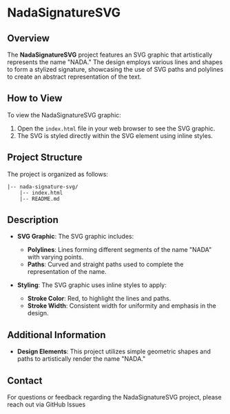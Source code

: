 
# NadaSignatureSVG

## Overview

The **NadaSignatureSVG** project features an SVG graphic that artistically represents the name "NADA." The design employs various lines and shapes to form a stylized signature, showcasing the use of SVG paths and polylines to create an abstract representation of the text.

## How to View

To view the NadaSignatureSVG graphic:

1. Open the `index.html` file in your web browser to see the SVG graphic.
2. The SVG is styled directly within the SVG element using inline styles.

## Project Structure

The project is organized as follows:

    |-- nada-signature-svg/
        |-- index.html
        |-- README.md

## Description

- **SVG Graphic**: The SVG graphic includes:
  - **Polylines**: Lines forming different segments of the name "NADA" with varying points.
  - **Paths**: Curved and straight paths used to complete the representation of the name.

- **Styling**: The SVG graphic uses inline styles to apply:
  - **Stroke Color**: Red, to highlight the lines and paths.
  - **Stroke Width**: Consistent width for uniformity and emphasis in the design.

## Additional Information

- **Design Elements**: This project utilizes simple geometric shapes and paths to artistically render the name "NADA."

## Contact

For questions or feedback regarding the NadaSignatureSVG project, please reach out via GitHub Issues 